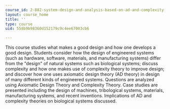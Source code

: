 ```yaml
---
course_id: 2-882-system-design-and-analysis-based-on-ad-and-complexity-theories-spring-2005
layout: course_home
title: ''
type: course
uid: 558b9b98360d152179c9c4ee67003cb6

---
```

This course studies what makes a good design and how one develops a good design. Students consider how the design of engineered systems (such as hardware, software, materials, and manufacturing systems) differ from the "design" of natural systems such as biological systems; discuss complexity and how one makes use of complexity theory to improve design; and discover how one uses axiomatic design theory (AD theory) in design of many different kinds of engineered systems. Questions are analyzed using Axiomatic Design Theory and Complexity Theory. Case studies are presented including the design of machines, tribological systems, materials, manufacturing systems, and recent inventions. Implications of AD and complexity theories on biological systems discussed.
